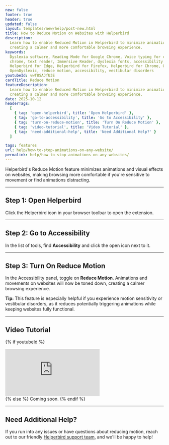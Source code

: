 ```yaml
---
new: false
footer: true
header: true
updated: false
layout: templates/new/help/post-new.html
title: How to Reduce Motion on Websites with Helperbird
description:
  Learn how to enable Reduced Motion in Helperbird to minimize animations and movements on websites,
  creating a calmer and more comfortable browsing experience.
keywords:
  Dyslexia software, Reading Mode for Google Chrome, Voice typing for chrome, Text to speech for
  chrome, text reader, Immersive Reader, dyslexia fonts, accessibility software, dyslexia software,
  Helperbird for Edge, Helperbird for Firefox, Helperbird for Chrome, Opendyslexic for Chrome,
  OpenDyslexic, reduce motion, accessibility, vestibular disorders
youtubeId: vwT8SAJfU3E
cardTitle: Reduce Motion
featureDescription:
  Learn how to enable Reduced Motion in Helperbird to minimize animations and movements on websites,
  creating a calmer and more comfortable browsing experience.
date: 2025-10-12
headerTags:
  [
    { tag: 'open-helperbird', title: 'Open Helperbird' },
    { tag: 'go-to-accessibility', title: 'Go to Accessibility' },
    { tag: 'turn-on-reduce-motion', title: 'Turn On Reduce Motion' },
    { tag: 'video-tutorial', title: 'Video Tutorial' },
    { tag: 'need-additional-help', title: 'Need Additional Help?' }
  ]

tags: features
url: help/how-to-stop-animations-on-any-website/
permalink: help/how-to-stop-animations-on-any-websites/
---
```


Helperbird's Reduce Motion feature minimizes animations and visual effects on websites, making browsing more comfortable if you're sensitive to movement or find animations distracting.

---

## Step 1: Open Helperbird

Click the Helperbird icon in your browser toolbar to open the extension.

---

## Step 2: Go to Accessibility

In the list of tools, find **Accessibility** and click the open icon next to it.


---

## Step 3: Turn On Reduce Motion

In the Accessibility panel, toggle on **Reduce Motion**. Animations and movements on websites will now be toned down, creating a calmer browsing experience.


**Tip:** This feature is especially helpful if you experience motion sensitivity or vestibular disorders, as it reduces potentially triggering animations while keeping websites fully functional.

---

## Video Tutorial

{% if youtubeId %}
<div class="aspect-w-16 aspect-h-9 mt-12 mb-12">
<iframe id="videos" src="https://www.youtube.com/embed/{{youtubeId}}" title="YouTube video player" frameborder="0" allow="accelerometer; autoplay; clipboard-write; encrypted-media; gyroscope; picture-in-picture; web-share" allowfullscreen></iframe>
</div>
{% else %}
Coming soon.
{% endif %}

---

## Need Additional Help?

If you run into any issues or have questions about reducing motion, reach out to our friendly [Helperbird support team](/support/), and we'll be happy to help!